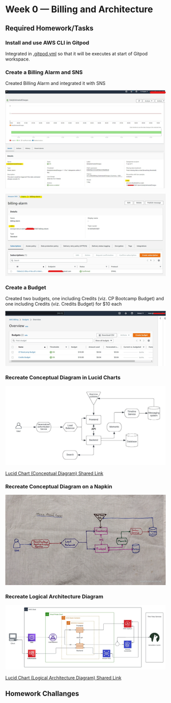 # Week 0 — Billing and Architecture

## Required Homework/Tasks

### Install and use AWS CLI in Gitpod

Integrated in [.gitpod.yml](https://github.com/maaz-ahmed-ansari/aws-bootcamp-cruddur-2023/blob/main/.gitpod.yml) so that it will be executes at start of Gitpod workspace.

### Create a Billing Alarm and SNS

Created Billing Alarm and integrated it with SNS

![Billing Alarm](assets/Week-0_Billing_Alarm.jpg "Billing Alarm")

![SNS Topic](assets/Week-0_SNS_Billing_Alarm.jpg)

### Create a Budget

Created two budgets, one including Credits (viz. CP Bootcamp Budget) and one including Credits (viz. Credits Budget) for $10 each

![AWS Budgets](assets/Week-0_Budgets.jpg "CP Bootcamp Budget and Credits Budget")

### Recreate Conceptual Diagram in Lucid Charts

![Conceptual Diagram in Lucid Charts](assets/Week-0_Conceptual_Diagram_Cruddur.jpeg)

[Lucid Chart (Conceptual Diagram) Shared Link](https://lucid.app/lucidchart/f447a4fa-60e9-4d57-8649-9831f8c752e2/edit?viewport_loc=-216%2C12%2C1311%2C576%2C0_0&invitationId=inv_2207f02e-0862-4314-bbc8-836d97b64a62)

### Recreate Conceptual Diagram on a Napkin

![Conceptual Diagram on a Napkin](assets/Week-0_Conceptual_Diagram_Napkin.jpg)

### Recreate Logical Architecture Diagram

![Logical Architecture Diagram in Lucid Charts](assets/Week-0_Logical_Diagram.jpeg) 

[Lucid Chart (Logical Architecture Diagram) Shared Link](https://lucid.app/lucidchart/7077d91e-09d6-48af-b873-85d2315e7099/edit?viewport_loc=-437%2C-1150%2C2624%2C1152%2C0_0&invitationId=inv_b540e295-08f7-4a76-bbf4-8172dade75ea)

## Homework Challanges
